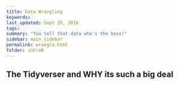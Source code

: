 ```yaml
---
title: Data Wrangling
keywords: 
last_updated: Sept 28, 2016
tags: 
summary: "You tell that data who's the boss!"
sidebar: main_sidebar
permalink: wrangle.html
folder: introR
---
```


## The Tidyverser and WHY its such a big deal
